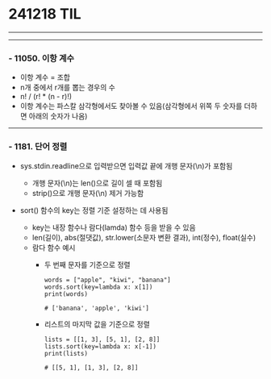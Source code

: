 # 241218 TIL
---
---
### - 11050. 이항 계수
  - 이항 계수 = 조합
  - n개 중에서 r개를 뽑는 경우의 수
  - n! / (r! * (n - r)!)
  - 이항 계수는 파스칼 삼각형에서도 찾아볼 수 있음(삼각형에서 위쪽 두 숫자를 더하면 아래의 숫자가 나옴)

---
### - 1181. 단어 정렬
  - sys.stdin.readline으로 입력받으면 입력값 끝에 개행 문자(\n)가 포함됨
    - 개행 문자(\n)는 len()으로 길이 셀 때 포함됨
    - strip()으로 개행 문자(\n) 제거 가능함
    

  - sort() 함수의 key는 정렬 기준 설정하는 데 사용됨
    - key는 내장 함수나 람다(lamda) 함수 등을 받을 수 있음
    - len(길이), abs(절댓값), str.lower(소문자 변환 결과), int(정수), float(실수)
    - 람다 함수 예시
      - 두 번째 문자를 기준으로 정렬
        
            words = ["apple", "kiwi", "banana"]
            words.sort(key=lambda x: x[1])
            print(words)
      
            # ['banana', 'apple', 'kiwi']

      - 리스트의 마지막 값을 기준으로 정렬
      
            lists = [[1, 3], [5, 1], [2, 8]]
            lists.sort(key=lambda x: x[-1])
            print(lists)
      
            # [[5, 1], [1, 3], [2, 8]]
